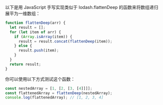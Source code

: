以下是用 JavaScript 手写实现类似于 lodash.flattenDeep 的函数来将数组递归展平为一维数组：

```js
function flattenDeep(arr) {
  let result = [];
  for (let item of arr) {
    if (Array.isArray(item)) {
      result = result.concat(flattenDeep(item));
    } else {
      result.push(item);
    }
  }
  return result;
}
```

你可以使用以下方式测试这个函数：

```js
const nestedArray = [1, [2, [3, [4]]]];
const flattenedArray = flattenDeep(nestedArray);
console.log(flattenedArray); // [1, 2, 3, 4]
```
